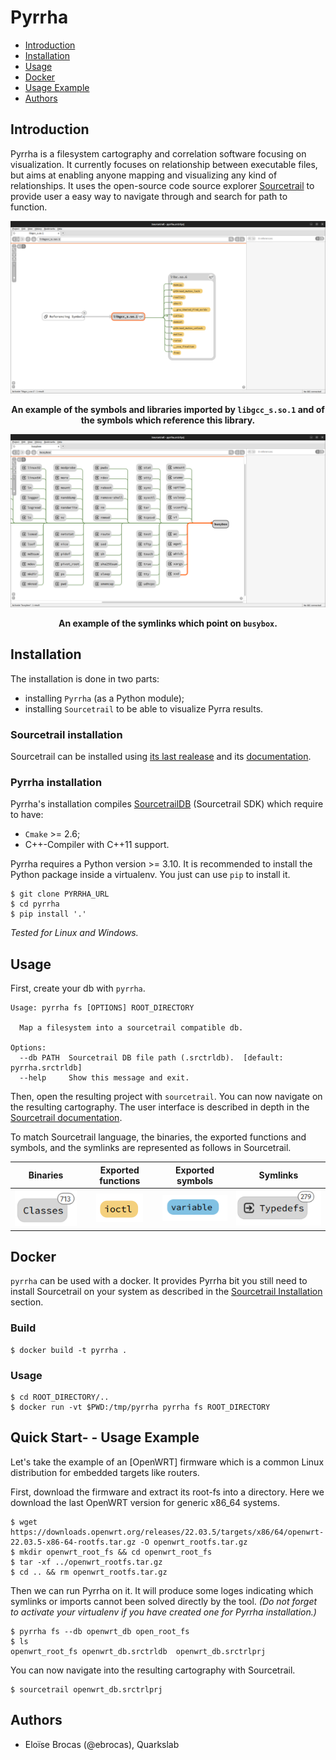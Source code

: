 # Pyrrha

* [Introduction](#introduction)
* [Installation](#installation)
* [Usage](#usage)
* [Docker](#docker)
* [Usage Example](#quick-start----usage-example)
* [Authors](#authors)

## Introduction

Pyrrha is a filesystem cartography and correlation software focusing on visualization. It currently focuses on relationship between executable files, but  aims at enabling anyone mapping and visualizing any kind of relationships. It uses the open-source code source
explorer [Sourcetrail](https://github.com/CoatiSoftware/Sourcetrail) to provide user a easy way to navigate through and search for 
path to function.

![](docs/img/imports.png)
<p align="center">
<b>An example of the symbols and libraries imported by <code>libgcc_s.so.1</code> and of the symbols which reference this library.</b>
</p>

![](docs/img/symlinks.png)
<p align="center">
<b>An example of the symlinks which point on <code>busybox</code>.</b>
</p>


## Installation
The installation is done in two parts:
- installing `Pyrrha` (as a Python module);
- installing `Sourcetrail` to be able to visualize Pyrra results.

### Sourcetrail installation
Sourcetrail can be installed using [its last realease](https://github.com/CoatiSoftware/Sourcetrail/releases/tag/2021.4.19) and its [documentation](https://github.com/CoatiSoftware/Sourcetrail/releases/tag/2021.4.19).

### Pyrrha installation
Pyrrha's installation compiles [SourcetrailDB](https://github.com/CoatiSoftware/SourcetrailDB) (Sourcetrail SDK) which require to have:
- `Cmake` >= 2.6;
- C++-Compiler with C++11 support.

Pyrrha requires a Python version >= 3.10.
It is recommended to install the Python package inside a virtualenv. You just can use `pip` to install it.
```commandline
$ git clone PYRRHA_URL
$ cd pyrrha
$ pip install '.'
```

*Tested for Linux and Windows.*

## Usage
First, create your db with `pyrrha`.

```commandline
Usage: pyrrha fs [OPTIONS] ROOT_DIRECTORY

  Map a filesystem into a sourcetrail compatible db.

Options:
  --db PATH  Sourcetrail DB file path (.srctrldb).  [default: pyrrha.srctrldb]
  --help     Show this message and exit.
```

Then, open the resulting project with `sourcetrail`. You can now navigate on the resulting cartography. The user interface is described in depth in the [Sourcetrail documentation](https://github.com/CoatiSoftware/Sourcetrail/blob/master/DOCUMENTATION.md#user-interface).

To match Sourcetrail language, the binaries, the exported functions and symbols, and the symlinks are represented as follows in Sourcetrail.

Binaries |      Exported functions      |      Exported symbols      | Symlinks
:---:|:----------------------------:|:--------------------------:| :---:
![](docs/img/classes.png) |  ![](docs/img/function.png)  | ![](docs/img/variable.png) | ![](docs/img/typedefs.png)


## Docker
`pyrrha` can be used with a docker. It provides Pyrrha bit you still need to install Sourcetrail on your system as described in the [Sourcetrail Installation](#sourcetrail-installation) section.

### Build
```commandline
$ docker build -t pyrrha .
```

### Usage
```commandline
$ cd ROOT_DIRECTORY/..
$ docker run -vt $PWD:/tmp/pyrrha pyrrha fs ROOT_DIRECTORY
```

## Quick Start- - Usage Example
Let's take the example of an [OpenWRT] firmware which is a common Linux distribution for embedded targets like routers.

First, download the firmware and extract its root-fs into a directory. Here we download the last OpenWRT version for generic x86_64 systems.
```commandline
$ wget https://downloads.openwrt.org/releases/22.03.5/targets/x86/64/openwrt-22.03.5-x86-64-rootfs.tar.gz -O openwrt_rootfs.tar.gz
$ mkdir openwrt_root_fs && cd openwrt_root_fs
$ tar -xf ../openwrt_rootfs.tar.gz
$ cd .. && rm openwrt_rootfs.tar.gz
```

Then we can run Pyrrha on it. It will produce some loges indicating which symlinks or imports cannot been solved directly by the tool. 
*(Do not forget to activate your virtualenv if you have created one for Pyrrha installation.)*
```commandline
$ pyrrha fs --db openwrt_db open_root_fs
$ ls 
openwrt_root_fs openwrt_db.srctrldb  openwrt_db.srctrlprj
```

You can now navigate into the resulting cartography with Sourcetrail.
```commandline
$ sourcetrail openwrt_db.srctrlprj
```

## Authors
- Eloïse Brocas (@ebrocas), Quarkslab